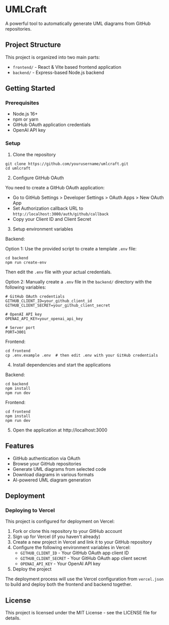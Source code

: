 # UMLCraft

A powerful tool to automatically generate UML diagrams from GitHub repositories.

## Project Structure

This project is organized into two main parts:

- `frontend/` - React & Vite based frontend application
- `backend/` - Express-based Node.js backend

## Getting Started

### Prerequisites

- Node.js 16+
- npm or yarn
- GitHub OAuth application credentials
- OpenAI API key

### Setup

1. Clone the repository

```
git clone https://github.com/yourusername/umlcraft.git
cd umlcraft
```

2. Configure GitHub OAuth

You need to create a GitHub OAuth application:

- Go to GitHub Settings > Developer Settings > OAuth Apps > New OAuth App
- Set Authorization callback URL to `http://localhost:3000/auth/github/callback`
- Copy your Client ID and Client Secret

3. Setup environment variables

Backend:

Option 1: Use the provided script to create a template `.env` file:

```
cd backend
npm run create-env
```

Then edit the `.env` file with your actual credentials.

Option 2: Manually create a `.env` file in the `backend/` directory with the following variables:

```
# GitHub OAuth credentials
GITHUB_CLIENT_ID=your_github_client_id
GITHUB_CLIENT_SECRET=your_github_client_secret

# OpenAI API key
OPENAI_API_KEY=your_openai_api_key

# Server port
PORT=3001
```

Frontend:

```
cd frontend
cp .env.example .env  # then edit .env with your GitHub credentials
```

4. Install dependencies and start the applications

Backend:

```
cd backend
npm install
npm run dev
```

Frontend:

```
cd frontend
npm install
npm run dev
```

5. Open the application at http://localhost:3000

## Features

- GitHub authentication via OAuth
- Browse your GitHub repositories
- Generate UML diagrams from selected code
- Download diagrams in various formats
- AI-powered UML diagram generation

## Deployment

### Deploying to Vercel

This project is configured for deployment on Vercel:

1. Fork or clone this repository to your GitHub account
2. Sign up for Vercel (if you haven't already)
3. Create a new project in Vercel and link it to your GitHub repository
4. Configure the following environment variables in Vercel:
   - `GITHUB_CLIENT_ID` - Your GitHub OAuth app client ID
   - `GITHUB_CLIENT_SECRET` - Your GitHub OAuth app client secret
   - `OPENAI_API_KEY` - Your OpenAI API key
5. Deploy the project

The deployment process will use the Vercel configuration from `vercel.json` to build and deploy both the frontend and backend together.

## License

This project is licensed under the MIT License - see the LICENSE file for details.
